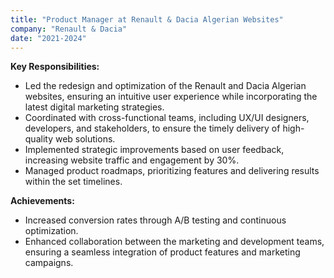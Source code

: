 ```yaml
---
title: "Product Manager at Renault & Dacia Algerian Websites"
company: "Renault & Dacia"
date: "2021-2024"
---
```


**Key Responsibilities:**
- Led the redesign and optimization of the Renault and Dacia Algerian websites, ensuring an intuitive user experience while incorporating the latest digital marketing strategies.
- Coordinated with cross-functional teams, including UX/UI designers, developers, and stakeholders, to ensure the timely delivery of high-quality web solutions.
- Implemented strategic improvements based on user feedback, increasing website traffic and engagement by 30%.
- Managed product roadmaps, prioritizing features and delivering results within the set timelines.

**Achievements:**
- Increased conversion rates through A/B testing and continuous optimization.
- Enhanced collaboration between the marketing and development teams, ensuring a seamless integration of product features and marketing campaigns.
